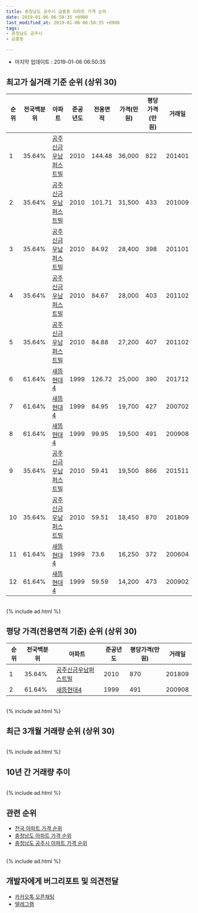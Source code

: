 ```yaml
---
title: 충청남도 공주시 금흥동 아파트 가격 순위
date: 2019-01-06 06:50:35 +0900
last_modified_at: 2019-01-06 06:50:35 +0900
tags:
- 충청남도 공주시
- 금흥동

---
```


* 마지막 업데이트 : 2019-01-06 06:50:35

## 최고가 실거래 기준 순위 (상위 30)


|순위|전국백분위|아파트|준공년도|전용면적|가격(만원)|평당가격(만원)|거래일|
|---|---|---|---|---|---|---|---|
|1|35.64%|[공주신금우남퍼스트빌](https://search.naver.com/search.naver?query=%EC%B6%A9%EC%B2%AD%EB%82%A8%EB%8F%84+%EA%B3%B5%EC%A3%BC%EC%8B%9C+%EA%B8%88%ED%9D%A5%EB%8F%99+%EA%B3%B5%EC%A3%BC%EC%8B%A0%EA%B8%88%EC%9A%B0%EB%82%A8%ED%8D%BC%EC%8A%A4%ED%8A%B8%EB%B9%8C)|2010|144.48|36,000|822|201401|
|2|35.64%|[공주신금우남퍼스트빌](https://search.naver.com/search.naver?query=%EC%B6%A9%EC%B2%AD%EB%82%A8%EB%8F%84+%EA%B3%B5%EC%A3%BC%EC%8B%9C+%EA%B8%88%ED%9D%A5%EB%8F%99+%EA%B3%B5%EC%A3%BC%EC%8B%A0%EA%B8%88%EC%9A%B0%EB%82%A8%ED%8D%BC%EC%8A%A4%ED%8A%B8%EB%B9%8C)|2010|101.71|31,500|433|201009|
|3|35.64%|[공주신금우남퍼스트빌](https://search.naver.com/search.naver?query=%EC%B6%A9%EC%B2%AD%EB%82%A8%EB%8F%84+%EA%B3%B5%EC%A3%BC%EC%8B%9C+%EA%B8%88%ED%9D%A5%EB%8F%99+%EA%B3%B5%EC%A3%BC%EC%8B%A0%EA%B8%88%EC%9A%B0%EB%82%A8%ED%8D%BC%EC%8A%A4%ED%8A%B8%EB%B9%8C)|2010|84.92|28,400|398|201101|
|4|35.64%|[공주신금우남퍼스트빌](https://search.naver.com/search.naver?query=%EC%B6%A9%EC%B2%AD%EB%82%A8%EB%8F%84+%EA%B3%B5%EC%A3%BC%EC%8B%9C+%EA%B8%88%ED%9D%A5%EB%8F%99+%EA%B3%B5%EC%A3%BC%EC%8B%A0%EA%B8%88%EC%9A%B0%EB%82%A8%ED%8D%BC%EC%8A%A4%ED%8A%B8%EB%B9%8C)|2010|84.67|28,000|403|201102|
|5|35.64%|[공주신금우남퍼스트빌](https://search.naver.com/search.naver?query=%EC%B6%A9%EC%B2%AD%EB%82%A8%EB%8F%84+%EA%B3%B5%EC%A3%BC%EC%8B%9C+%EA%B8%88%ED%9D%A5%EB%8F%99+%EA%B3%B5%EC%A3%BC%EC%8B%A0%EA%B8%88%EC%9A%B0%EB%82%A8%ED%8D%BC%EC%8A%A4%ED%8A%B8%EB%B9%8C)|2010|84.88|27,200|407|201102|
|6|61.64%|[새뜸현대4](https://search.naver.com/search.naver?query=%EC%B6%A9%EC%B2%AD%EB%82%A8%EB%8F%84+%EA%B3%B5%EC%A3%BC%EC%8B%9C+%EA%B8%88%ED%9D%A5%EB%8F%99+%EC%83%88%EB%9C%B8%ED%98%84%EB%8C%804)|1999|126.72|25,000|390|201712|
|7|61.64%|[새뜸현대4](https://search.naver.com/search.naver?query=%EC%B6%A9%EC%B2%AD%EB%82%A8%EB%8F%84+%EA%B3%B5%EC%A3%BC%EC%8B%9C+%EA%B8%88%ED%9D%A5%EB%8F%99+%EC%83%88%EB%9C%B8%ED%98%84%EB%8C%804)|1999|84.95|19,700|427|200702|
|8|61.64%|[새뜸현대4](https://search.naver.com/search.naver?query=%EC%B6%A9%EC%B2%AD%EB%82%A8%EB%8F%84+%EA%B3%B5%EC%A3%BC%EC%8B%9C+%EA%B8%88%ED%9D%A5%EB%8F%99+%EC%83%88%EB%9C%B8%ED%98%84%EB%8C%804)|1999|99.95|19,500|491|200908|
|9|35.64%|[공주신금우남퍼스트빌](https://search.naver.com/search.naver?query=%EC%B6%A9%EC%B2%AD%EB%82%A8%EB%8F%84+%EA%B3%B5%EC%A3%BC%EC%8B%9C+%EA%B8%88%ED%9D%A5%EB%8F%99+%EA%B3%B5%EC%A3%BC%EC%8B%A0%EA%B8%88%EC%9A%B0%EB%82%A8%ED%8D%BC%EC%8A%A4%ED%8A%B8%EB%B9%8C)|2010|59.41|19,500|866|201511|
|10|35.64%|[공주신금우남퍼스트빌](https://search.naver.com/search.naver?query=%EC%B6%A9%EC%B2%AD%EB%82%A8%EB%8F%84+%EA%B3%B5%EC%A3%BC%EC%8B%9C+%EA%B8%88%ED%9D%A5%EB%8F%99+%EA%B3%B5%EC%A3%BC%EC%8B%A0%EA%B8%88%EC%9A%B0%EB%82%A8%ED%8D%BC%EC%8A%A4%ED%8A%B8%EB%B9%8C)|2010|59.51|18,450|870|201809|
|11|61.64%|[새뜸현대4](https://search.naver.com/search.naver?query=%EC%B6%A9%EC%B2%AD%EB%82%A8%EB%8F%84+%EA%B3%B5%EC%A3%BC%EC%8B%9C+%EA%B8%88%ED%9D%A5%EB%8F%99+%EC%83%88%EB%9C%B8%ED%98%84%EB%8C%804)|1999|73.6|16,250|372|200604|
|12|61.64%|[새뜸현대4](https://search.naver.com/search.naver?query=%EC%B6%A9%EC%B2%AD%EB%82%A8%EB%8F%84+%EA%B3%B5%EC%A3%BC%EC%8B%9C+%EA%B8%88%ED%9D%A5%EB%8F%99+%EC%83%88%EB%9C%B8%ED%98%84%EB%8C%804)|1999|59.59|14,200|473|200902|


<br>
{% include ad.html %}
<br>

## 평당 가격(전용면적 기준) 순위 (상위 30)


|순위|전국백분위|아파트|준공년도|평당가격(만원)|거래일|
|---|---|---|---|---|---|
|1|35.64%|[공주신금우남퍼스트빌](https://search.naver.com/search.naver?query=%EC%B6%A9%EC%B2%AD%EB%82%A8%EB%8F%84+%EA%B3%B5%EC%A3%BC%EC%8B%9C+%EA%B8%88%ED%9D%A5%EB%8F%99+%EA%B3%B5%EC%A3%BC%EC%8B%A0%EA%B8%88%EC%9A%B0%EB%82%A8%ED%8D%BC%EC%8A%A4%ED%8A%B8%EB%B9%8C)|2010|870|201809|
|2|61.64%|[새뜸현대4](https://search.naver.com/search.naver?query=%EC%B6%A9%EC%B2%AD%EB%82%A8%EB%8F%84+%EA%B3%B5%EC%A3%BC%EC%8B%9C+%EA%B8%88%ED%9D%A5%EB%8F%99+%EC%83%88%EB%9C%B8%ED%98%84%EB%8C%804)|1999|491|200908|


<br>
{% include ad.html %}
<br>

## 최근 3개월 거래량 순위 (상위 30)


<div style="width:100%;">
    <canvas id="deal_count_ranking" height="250"></canvas>
</div>


<script>
new Chart(document.getElementById("deal_count_ranking"), {
    type: 'horizontalBar',
    data: {
        labels: ['공주신금우남퍼스트빌', '새뜸현대4'],
        datasets: [{
            label: '실거래 수',
            data: [4, 3],
            borderColor: "rgba(255, 0, 128, 1)",
            backgroundColor: "rgba(255, 0, 128, 0.5)",
            fill: false,
        }]
    },
    options: {
        responsive: true,
        title: {
            display: true,
            text: '최근 3개월 거래량 순위'
        },
        tooltips: {
            mode: 'index',
            intersect: false,
            callbacks: {
                title: function(tooltipItems, data) {
                    return "실거래 수:";
                },
                label: function(tooltipItem, data) {
                    return data.labels[tooltipItem.index] + ": " + tooltipItem.xLabel;
                }
            }
        },
        hover: {
            mode: 'nearest',
            intersect: true
        },
        scales: {
            xAxes: [{
                display: true,
                scaleLabel: {
                    display: true,
                    labelString: '실거래 수'
                },
                ticks: {
                    suggestedMin: 0,
                }
            }],
            yAxes: [{
                display: true,
                ticks: {
                    autoSkip: false,
                    callback: function(value, index, values) {
                        if (value.length > 15)
                            return value.substr(0, 13) + "...";
                        else
                            return value;
                    }
                },
                scaleLabel: {
                    display: false,
                }
            }]
        }
    }
});

</script>


<br>
{% include ad.html %}
<br>

## 10년 간 거래량 추이


<div style="width:100%;">
    <canvas id="deal_progress" height="250"></canvas>
</div>

<script>
new Chart(document.getElementById("deal_progress"), {
    type: 'line',
    data: {
        labels: ['200901','200902','200903','200904','200905','200906','200907','200908','200909','200910','200911','200912','201001','201002','201003','201004','201005','201006','201007','201008','201009','201010','201011','201012','201101','201102','201103','201104','201105','201106','201107','201108','201109','201110','201111','201112','201201','201202','201203','201204','201205','201206','201207','201208','201209','201210','201211','201212','201301','201302','201303','201304','201305','201306','201307','201308','201309','201310','201311','201312','201401','201402','201403','201404','201405','201406','201407','201408','201409','201410','201411','201412','201501','201502','201503','201504','201505','201506','201507','201508','201509','201510','201511','201512','201601','201602','201603','201604','201605','201606','201607','201608','201609','201610','201611','201612','201701','201702','201703','201704','201705','201706','201707','201708','201709','201710','201711','201712','201801','201802','201803','201804','201805','201806','201807','201808','201809','201810','201811','201812','201901'],
        datasets: [{
            label: '실거래 수',
            pointRadius: 1,
            data: [3, 2, 2, 7, 3, 2, 4, 3, 2, 4, 3, 2, 7, 4, 3, 6, 6, 3, 2, 8, 10, 10, 18, 12, 14, 23, 36, 12, 11, 8, 4, 57, 11, 15, 6, 12, 4, 9, 5, 9, 3, 5, 5, 6, 11, 11, 12, 20, 8, 9, 6, 7, 4, 7, 4, 3, 7, 6, 5, 3, 5, 5, 11, 4, 3, 9, 4, 5, 12, 4, 8, 4, 3, 1, 6, 4, 8, 8, 4, 4, 5, 5, 26, 4, 6, 10, 6, 6, 4, 7, 5, 7, 9, 16, 8, 6, 3, 4, 10, 6, 3, 3, 3, 8, 5, 6, 3, 9, 3, 5, 2, 3, 6, 3, 4, 9, 7, 5, 3, 4, 0],
            borderColor: "rgba(255, 201, 14, 1)",
            backgroundColor: "rgba(255, 201, 14, 0.5)",
            fill: true,
        }]
    },
    options: {
        responsive: true,
        title: {
            display: true,
            text: '10년간 거래량 추이'
        },
        tooltips: {
            mode: 'index',
            intersect: false,
        },
        hover: {
            mode: 'nearest',
            intersect: true
        },
        scales: {
            xAxes: [{
                display: true,
                scaleLabel: {
                    display: true,
                    labelString: '년/월'
                }
            }],
            yAxes: [{
                display: true,
                ticks: {
                    suggestedMin: 0,
                },
                scaleLabel: {
                    display: true,
                    labelString: '실거래 수'
                }
            }]
        }
    }
});

</script>


<br>
{% include ad.html %}
<br>

## 관련 순위

- [전국 아파트 가격 순위](https://inasie.github.io/apt-ranking/전국)
- [충청남도 아파트 가격 순위](https://inasie.github.io/apt-ranking/충청남도)
- [충청남도 공주시 아파트 가격 순위](https://inasie.github.io/apt-ranking/충청남도-공주시)


<br>
{% include ad.html %}
<br>

## 개발자에게 버그리포트 및 의견전달

- [카카오톡 오픈채팅](https://open.kakao.com/o/gLJUAP4)
- [텔레그램](https://t.me/inasie)


